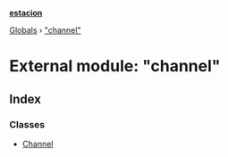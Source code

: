 **[estacion](../README.md)**

[Globals](../README.md) › [&quot;channel&quot;](_channel_.md)

# External module: "channel"

## Index

### Classes

* [Channel](../classes/_channel_.channel.md)